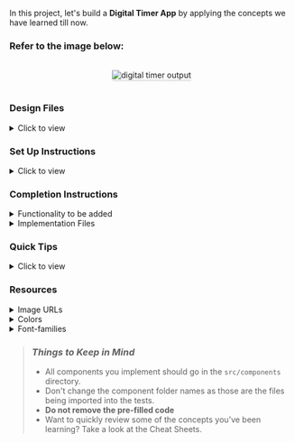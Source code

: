 In this project, let's build a **Digital Timer App** by applying the concepts we have learned till now.

### Refer to the image below:

<br/>
<div style="text-align: center;">
    <img src="https://assets.ccbp.in/frontend/content/react-js/digital-timer-output.gif" alt="digital timer output" style="max-width:70%;box-shadow:0 2.8px 2.2px rgba(0, 0, 0, 0.12)" />
</div>
<br/>

### Design Files

<details>
<summary>Click to view</summary>

- [Extra Small (Size < 576px), Small (Size >= 576px)](https://assets.ccbp.in/frontend/content/react-js/digital-timer-sm-output.png)
- [Medium (Size >= 768px), Large (Size >= 992px) and Extra Large (Size >= 1200px)](https://assets.ccbp.in/frontend/content/react-js/digital-timer-lg-output.png)

</details>

### Set Up Instructions

<details>
<summary>Click to view</summary>

- Download dependencies by running `npm install`
- Start up the app using `npm start`
</details>

### Completion Instructions

<details>
<summary>Functionality to be added</summary>
<br/>

The app must have the following functionalities

- The default timer limit value should be 25 minutes
- When the **Start** button is clicked,
  - The **Start** text should change to **Pause** text
  - The **play icon** should be replaced by **pause icon**
  - The **Timer** status should change to **Running**
  - The **Timer** should start running backwards from the timer limit value set
  - If the **Timer** has been paused after starting, it should resume from where it was paused
  - Both the **Plus** and **Minus** buttons should be disabled
- When the **Pause** button is clicked,
  - The **Pause** text should change to **Start** text
  - The **pause icon** should be replaced by **play icon**
  - The **Timer** should stop running backwards
  - The **Timer** status should change to **Paused**
  - Both the **Plus** and **Minus** buttons should be disabled
- When the button with the **Plus** symbol is clicked,
  - The timer limit value should be incremented by one minute
  - The **Timer** should display time with the increased timer limit value
- When the button with the **Minus** symbol is clicked,
  - The timer limit value should be decremented by one minute
  - The **Timer** should display time with the decreased timer limit value
- When the timer limit value is modified by clicking the **Plus** or **Minus** button and the **Start** button is clicked, then the **Timer** should start with the modified timer value
- When the **Timer** ends (displays **00:00**)
  - The **Pause** text should change to **Start** text
  - The **pause icon** should be replaced by **play icon**
  - The **Timer** should stop running backwards
  - The **Timer** status should change to **Paused**
- After completion of **Timer**, when the **Start** button is clicked,
  - The **Start** text should change to **Pause** text
  - The **play icon** should be replaced by **pause icon**
  - The **Timer** should start running backwards from the current timer limit value.
  - The **Timer** status should change to **Running**
- When the **Reset** button is clicked, then
  - The **Pause** text should change to **Start** text
  - The **pause icon** should be replaced by **play icon**
  - The **Timer** should stop running backwards
  - The **Timer** status should change to **Paused**
  - Initial **Timer** limit value should be displayed
  - Both the **Plus** and **Minus** buttons should be enabled

</details>

<details>
<summary>Implementation Files</summary>
<br/>

Use these files to complete the implementation:

- `src/components/DigitalTimer/index.js`
- `src/components/DigitalTimer/index.css`
</details>

### Quick Tips

<details>
<summary>Click to view</summary>
<br>

- You can use the `box-shadow` CSS property to apply the box-shadow effect to containers

  ```
    box-shadow: 0px 4px 16px 0px #bfbfbf;
  ```

  <br/>
  <img src="https://assets.ccbp.in/frontend/content/react-js/box-shadow-img.png" alt="box shadow" style="width:200px" />

- You can use `Math.floor()` function that returns the **largest integer less than or equal to a given number**

  ```js
  console.log(Math.floor(5.95)) // output: 5
  ```

- You can use the `background-position` CSS property to set the starting position of a background image
  ```
  background-position: center;
  ```

</details>

### Resources

<details>
<summary>Image URLs</summary>

- [https://assets.ccbp.in/frontend/react-js/digital-timer-elapsed-bg.png](https://assets.ccbp.in/frontend/react-js/digital-timer-elapsed-bg.png)
- [play-icon-imhttps://assets.ccbp.in/frontend/react-js/g.png](https://assets.ccbp.in/frontend/react-js/play-icon-img.png) alt should be **play icon**
- [https://assets.ccbp.in/frontend/react-js/pause-icon-img.png](https://assets.ccbp.in/frontend/react-js/pause-icon-img.png) alt should be **pause icon**
- [https://assets.ccbp.in/frontend/react-js/reset-icon-img.png](https://assets.ccbp.in/frontend/react-js/reset-icon-img.png) alt should be **reset icon**

</details>

<details>
<summary>Colors</summary>

<br/>

<div style="background-color: #ffffff ; width: 150px; padding: 10px; color: black">Hex: #ffffff</div>
<div style="background-color: #cffcf1 ; width: 150px; padding: 10px; color: black">Hex: #cffcf1</div>
<div style="background-color: #1e293b ; width: 150px; padding: 10px; color: white">Hex: #1e293b</div>
<div style="background-color: #0f172a ; width: 150px; padding: 10px; color: white">Hex: #0f172a</div>
<div style="background-color: #defafe ; width: 150px; padding: 10px; color: black">Hex: #defafe</div>
<div style="background-color: #00d9f5 ; width: 150px; padding: 10px; color: white">Hex: #00d9f5</div>

</details>

<details>
<summary>Font-families</summary>

- Roboto

</details>

> ### _Things to Keep in Mind_
>
> - All components you implement should go in the `src/components` directory.
> - Don't change the component folder names as those are the files being imported into the tests.
> - **Do not remove the pre-filled code**
> - Want to quickly review some of the concepts you’ve been learning? Take a look at the Cheat Sheets.
